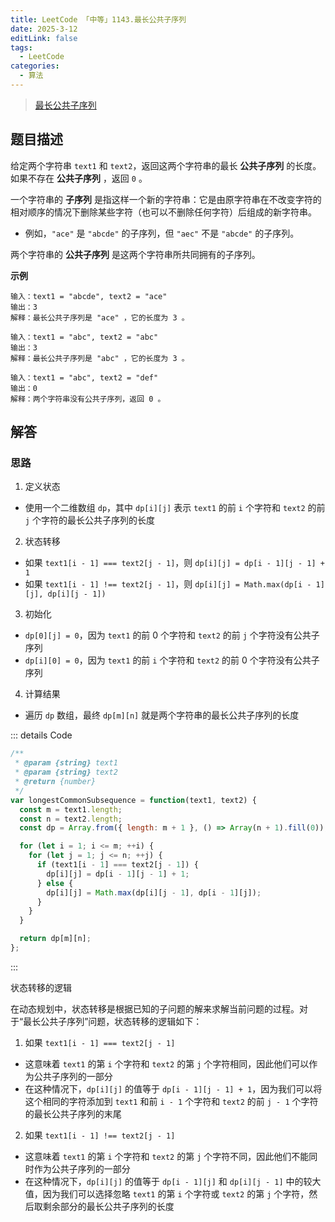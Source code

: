 ```yaml
---
title: LeetCode 「中等」1143.最长公共子序列
date: 2025-3-12
editLink: false
tags:
  - LeetCode
categories:
  - 算法
---
```


> [最长公共子序列](https://leetcode.cn/problems/maximum-length-of-repeated-subarray/description/)

## 题目描述

给定两个字符串 `text1` 和 `text2`，返回这两个字符串的最长 **公共子序列** 的长度。如果不存在 **公共子序列** ，返回 `0` 。

一个字符串的 **子序列** 是指这样一个新的字符串：它是由原字符串在不改变字符的相对顺序的情况下删除某些字符（也可以不删除任何字符）后组成的新字符串。

- 例如，`"ace"` 是 `"abcde"` 的子序列，但 `"aec"` 不是 `"abcde"` 的子序列。

两个字符串的 **公共子序列** 是这两个字符串所共同拥有的子序列。

**示例**

```
输入：text1 = "abcde", text2 = "ace"
输出：3
解释：最长公共子序列是 "ace" ，它的长度为 3 。

输入：text1 = "abc", text2 = "abc"
输出：3
解释：最长公共子序列是 "abc" ，它的长度为 3 。

输入：text1 = "abc", text2 = "def"
输出：0
解释：两个字符串没有公共子序列，返回 0 。
```

## 解答

### 思路

1. 定义状态
  - 使用一个二维数组 `dp`，其中 `dp[i][j]` 表示 `text1` 的前 `i` 个字符和 `text2` 的前 `j` 个字符的最长公共子序列的长度
2. 状态转移
  - 如果 `text1[i - 1] === text2[j - 1]`，则 `dp[i][j] = dp[i - 1][j - 1] + 1`
  - 如果 `text1[i - 1] !== text2[j - 1]`，则 `dp[i][j] = Math.max(dp[i - 1][j], dp[i][j - 1])`
3. 初始化
  - `dp[0][j] = 0`，因为 `text1` 的前 0 个字符和 `text2` 的前 `j` 个字符没有公共子序列
  - `dp[i][0] = 0`，因为 `text1` 的前 `i` 个字符和 `text2` 的前 0 个字符没有公共子序列
4. 计算结果
  - 遍历 `dp` 数组，最终 `dp[m][n]` 就是两个字符串的最长公共子序列的长度

::: details Code
```js
/**
 * @param {string} text1
 * @param {string} text2
 * @return {number}
 */
var longestCommonSubsequence = function(text1, text2) {
  const m = text1.length;
  const n = text2.length;
  const dp = Array.from({ length: m + 1 }, () => Array(n + 1).fill(0));

  for (let i = 1; i <= m; ++i) {
    for (let j = 1; j <= n; ++j) {
      if (text1[i - 1] === text2[j - 1]) {
        dp[i][j] = dp[i - 1][j - 1] + 1;
      } else {
        dp[i][j] = Math.max(dp[i][j - 1], dp[i - 1][j]);
      }
    }
  }

  return dp[m][n];
};
```
:::

状态转移的逻辑

在动态规划中，状态转移是根据已知的子问题的解来求解当前问题的过程。对于“最长公共子序列”问题，状态转移的逻辑如下：

1. 如果 `text1[i - 1] === text2[j - 1]`
  - 这意味着 `text1` 的第 `i` 个字符和 `text2` 的第 `j` 个字符相同，因此他们可以作为公共子序列的一部分
  - 在这种情况下，`dp[i][j]` 的值等于 `dp[i - 1][j - 1] + 1`，因为我们可以将这个相同的字符添加到 `text1` 和前 `i - 1` 个字符和 `text2` 的前 `j - 1` 个字符的最长公共子序列的末尾
2. 如果 `text1[i - 1] !== text2[j - 1]`
  - 这意味着 `text1` 的第 `i` 个字符和 `text2` 的第 `j` 个字符不同，因此他们不能同时作为公共子序列的一部分
  - 在这种情况下，`dp[i][j]` 的值等于 `dp[i - 1][j]` 和 `dp[i][j - 1]` 中的较大值，因为我们可以选择忽略 `text1` 的第 `i` 个字符或 `text2` 的第 `j` 个字符，然后取剩余部分的最长公共子序列的长度
